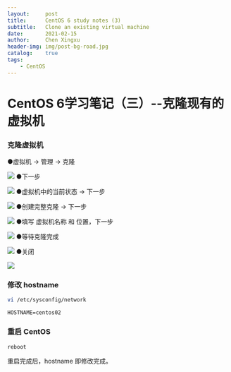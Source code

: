 ```yaml
---
layout:     post
title:      CentOS 6 study notes (3)
subtitle:   Clone an existing virtual machine
date:       2021-02-15
author:     Chen Xingxu
header-img: img/post-bg-road.jpg
catalog:    true
tags:
    - CentOS
---
```


# CentOS 6学习笔记（三）--克隆现有的虚拟机

### 克隆虚拟机

●虚拟机 -> 管理 -> 克隆

![](/img-post/2021-02-15-centos6-03/01.jpg)
●下一步

![](/img-post/2021-02-15-centos6-03/02.jpg)
●虚拟机中的当前状态 -> 下一步

![](/img-post/2021-02-15-centos6-03/03.jpg)
●创建完整克隆 -> 下一步

![](/img-post/2021-02-15-centos6-03/04.jpg)
●填写 虚拟机名称 和 位置，下一步

![](/img-post/2021-02-15-centos6-03/05.jpg)
●等待克隆完成

![](/img-post/2021-02-15-centos6-03/06.jpg)
●关闭

![](/img-post/2021-02-15-centos6-03/07.jpg)

### 修改 hostname

```bash
vi /etc/sysconfig/network
```

```
HOSTNAME=centos02
```

### 重启 CentOS

```bash
reboot
```

重启完成后，hostname 即修改完成。

